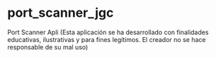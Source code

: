 # port_scanner_jgc
Port Scanner Apli (Esta aplicación se ha desarrollado con finalidades educativas, ilustrativas y para fines legítimos. El creador no se hace responsable de su mal uso)
